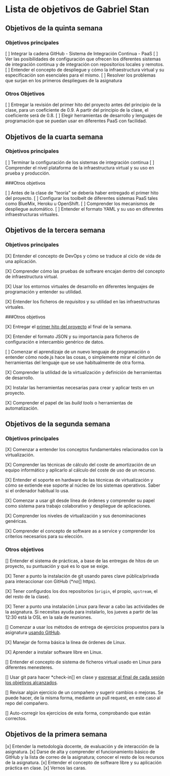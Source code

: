 Lista de objetivos de Gabriel Stan
==================================


## Objetivos de la quinta semana

### Objetivos principales

[ ] Integrar la cadena GitHub - Sistema de Integración Continua - PaaS
[ ] Ver las posibilidades de configuración que ofrecen los diferentes sistemas de integración continua y de integración con repositorios locales y remotos.
[ ] Entender el concepto de despliegue y cómo la infraestructura virtual y su especificación son esenciales para el mismo.
[ ] Resolver los problemas que surjan en los primeros despliegues de la asignatura

### Otros Objetivos
[ ] Entregar la revisión del primer hito del proyecto antes del principio de la clase, para un coeficiente de 0.9. A partir del principio de la clase, el coeficiente será de 0.8.
[ ] Elegir herramientas de desarrollo y lenguajes de programación que se puedan usar en diferentes PaaS con facilidad.

## Objetivos de la cuarta semana

### Objetivos principales

[ ] Terminar la configuración de los sistemas de integración continua
[ ] Comprender el nivel plataforma de la infraestructura virtual y su uso en prueba y producción.

###Otros objetivos

[ ] Antes de la clase de "teoría" se debería haber entregado el primer hito del proyecto.
[ ] Configurar los toolbelt de diferentes sistemas PaaS tales como BlueMix, Heroku u OpenShift.
[ ] Comprender los mecanismos de despliegue automático.
[ ] Entender el formato YAML y su uso en diferentes infraestructuras virtuales.


## Objetivos de la tercera semana

### Objetivos principales


[X] Entender el concepto de DevOps y cómo se traduce al ciclo de vida de una aplicación.

[X] Comprender cómo las pruebas de software encajan dentro del concepto de infraestructura virtual.

[X] Usar los entornos virtuales de desarrollo en diferentes lenguajes de programación y entender su utilidad.

[X] Entender los ficheros de *requisitos* y su utilidad en las infraestructuras virtuales.

###Otros objetivos

[X] Entregar el [primer hito del proyecto](http://jj.github.io/IV/documentos/practicas/1.Infraestructura) al final de la semana.

[X] Entender el formato JSON y su importancia para ficheros de configuración e intercambio genérico de datos. 

[ ] Comenzar el aprendizaje de un nuevo lenguaje de programación o entender cómo node.js hace las cosas, o simplemente mirar el cinturón de herramientas del lenguaje que se use habitualmente de otra forma.

[X] Comprender la utilidad de la virtualización y definición de herramientas de desarrollo.

[X] Instalar las herramientas necesarias para crear y aplicar tests en un proyecto.

[X] Comprender el papel de las *build tools* o herramientas de automatización. 




## Objetivos de la segunda semana

### Objetivos principales

[X] Comenzar a entender los conceptos fundamentales relacionados con la virtualización.

[X] Comprender las técnicas de cálculo del coste de amortización de un equipo informático y aplicarlo al cálculo del coste de uso de un recurso.

[X] Entender el soporte en hardware de las técnicas de virtualización y cómo se extiende ese soporte al núcleo de los sistemas operativos. Saber si el ordenador habitual lo usa.

[X] Comenzar a usar git desde línea de órdenes y comprender su papel como sistema para trabajo colaborativo y despliegue de aplicaciones.

[X] Comprender los niveles de virtualización y sus denominaciones genéricas.

[X] Comprender el concepto de software as a service y comprender los criterios necesarios para su elección.

### Otros objetivos

[] Entender el sistema de prácticas, a base de las entregas de hitos de un proyecto, su puntuación y qué es lo que se exige. 

[X] Tener a punto la instalación de git usando pares clave pública/privada para interaccionar con GitHub (**no*[] https).

[X] Tener configurdos los dos repositorios (`origin`, el propio, `upstream`, el del resto de la clase). 

[X] Tener a punto una instalación Linux para llevar a cabo las actividades de la asignatura. Si necesitas ayuda para instalarlo, los jueves a partir de las 12:30 está la OSL en la sala de reuniones.

[] Comenzar a usar los métodos de entrega de ejercicios propuestos para la asignatura [usando GitHub](../ejercicios/README.md). 

[X] Manejar de forma básica la línea de órdenes de Linux.

[X] Aprender a instalar software libre en Linux.

[] Entender el concepto de sistema de ficheros virtual usado en Linux para diferentes menesteres.

[] Usar git para hacer *check-in[] en clase y [expresar al final de cada sesión los objetivos alcanzados](Cumpliendo_Objetivos.md).

[] Revisar algún ejercicio de un compañero y sugerir cambios o mejoras. Se puede hacer, de la misma forma, mediante un pull request, en este caso al repo del compañero.

[] Auto-corregir los ejercicios de esta forma, comprobando que están correctos.


## Objetivos de la primera semana

[x] Entender la metodología docente, de evaluación y de interacción de la asignatura.
[x] Darse de alta y comprender el funcionamiento básico de GitHub y la lista de correo de la asignatura; conocer el resto de los recursos de la asignatura.
[x] Entender el concepto de software libre y su aplicación práctica en clase.
[x] Vernos las caras.